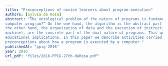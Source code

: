 ```yaml
---
title: "Preconceptions of novice learners about program execution"
authors: [Sylvia da Rosa]
abstract: "The ontological problem of the nature of programs is fundamentally based on the question “what is a
computer program?” On the one hand, the algorithm is the abstract part of a program (the text) and on
the other hand, the organization of data and the execution of instructions by a physical device (the
machine), are the concrete part of the dual nature of programs. This question has important
educational implications. In this paper we describe activities carried out to investigate novice students'
preconceptions about how a program is executed by a computer."
publishedAt: "ppig-2016"
year: 2016
url_pdf: "files/2016-PPIG-27th-daRosa.pdf"
---
```

